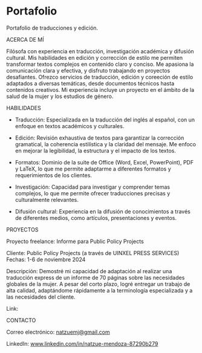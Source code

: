 # Portafolio
Portafolio de traducciones y edición. 

ACERCA DE MÍ

Filósofa con experiencia en traducción, investigación académica y difusión cultural. Mis habilidades en edición y corrección de estilo me permiten transformar textos complejos en contenido claro y conciso. Me apasiona la comunicación clara y efectiva, y disfruto trabajando en proyectos desafiantes. Ofrezco servicios de traducción, edición y coreeción de estilo adaptados a diversas temáticas, desde documentos técnicos hasta contenidos creativos. Mi experiencia incluye un proyecto en el ámbito de la salud de la mujer y los estudios de género.

HABILIDADES

- Traducción: Especializada en la traducción del inglés al español, con un enfoque en textos académicos y culturales.
  
- Edición: Revisión exhaustiva de textos para garantizar la corrección gramatical, la coherencia estilística y la claridad del mensaje. Me enfoco en mejorar la legibilidad, la estructura y el impacto de los textos.
  
- Formatos: Dominio de la suite de Office (Word, Excel, PowerPoint), PDF y LaTeX, lo que me permite adaptarme a diferentes formatos y requerimientos de los clientes.
  
- Investigación: Capacidad para investigar y comprender temas complejos, lo que me permite ofrecer traducciones precisas y culturalmente relevantes.
  
- Difusión cultural: Experiencia en la difusión de conocimientos a través de diferentes medios, como artículos, presentaciones y eventos.

PROYECTOS

Proyecto freelance: Informe para Public Policy Projects

Cliente: Public Policy Projects (a través de UINXEL PRESS SERVICES) Fechas: 1-6 de noviembre 2024

Descripción: Demostré mi capacidad de adaptación al realizar una traducción express de un informe de 70 páginas sobre las necesidades globales de la mujer. A pesar del corto plazo, logré entregar un trabajo de alta calidad, adaptándome rápidamente a la terminología especializada y a las necesidades del cliente.

Link: 

CONTACTO

Correo electrónico: natzuemj@gmail.com 

LinkedIn: www.linkedin.com/in/natzue-mendoza-87290b279
